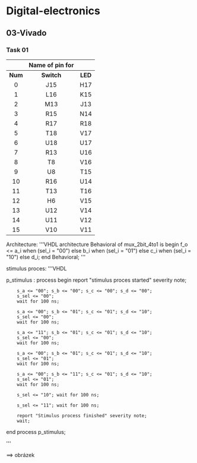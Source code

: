 # Digital-electronics

## 03-Vivado

### Task 01


| | **Name of pin for** | |
| :-: | :-: | :-: |
| **Num** | **Switch** |  **LED**  |
| 0 | J15 | H17 |
| 1 | L16 | K15 |
| 2 | M13 | J13 |
| 3 | R15 | N14 |
| 4 | R17 | R18 |
| 5 | T18 | V17 |
| 6 | U18 | U17 |
| 7 | R13 | U16 |
| 8 | T8 | V16 |
| 9 | U8 | T15 |
| 10 | R16 | U14 |
| 11 | T13 | T16 |
| 12 | H6 | V15 |
| 13 | U12 | V14 |
| 14 | U11 | V12 |
| 15 | V10 | V11 |



Architecture:
'''VHDL
architecture Behavioral of mux_2bit_4to1 is
begin
    f_o     <=  a_i when (sel_i = "00") else
                b_i when (sel_i = "01") else
                c_i when (sel_i = "10") else
                d_i;
end Behavioral;
'''


stimulus proces:
'''VHDL

p_stimulus : process
    begin
        report "stimulus proces started" severity note;
        
        s_a <= "00"; s_b <= "00"; s_c <= "00"; s_d <= "00";
        s_sel <= "00"; 
        wait for 100 ns;
        
        s_a <= "00"; s_b <= "01"; s_c <= "01"; s_d <= "10";
        s_sel <= "00"; 
        wait for 100 ns;
        
        s_a <= "11"; s_b <= "01"; s_c <= "01"; s_d <= "10";
        s_sel <= "00"; 
        wait for 100 ns;
        
        s_a <= "00"; s_b <= "01"; s_c <= "01"; s_d <= "10";
        s_sel <= "01"; 
        wait for 100 ns;
        
        s_a <= "00"; s_b <= "11"; s_c <= "01"; s_d <= "10";
        s_sel <= "01"; 
        wait for 100 ns;
        
        s_sel <= "10"; wait for 100 ns;
        
        s_sel <= "11"; wait for 100 ns;
        
        report "Stimulus process finished" severity note;
        wait;
end process p_stimulus;

'''

==> obrázek
